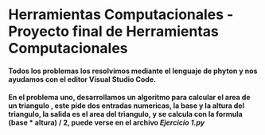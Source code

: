 # Herramientas Computacionales - Proyecto final de Herramientas Computacionales

#### Todos los problemas los resolvimos mediante el lenguaje de phyton y nos ayudamos con el editor Visual Studio Code.

#### En el problema uno, desarrollamos un algoritmo para calcular el area de un triangulo , este pide dos entradas numericas, la base y la altura del triangulo, la salida es el area del triangulo, y se calcula con la formula (base * altura) / 2, puede verse en el archivo _Ejercicio 1.py_

